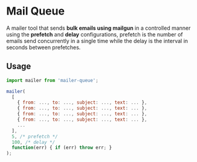# Mail Queue

A mailer tool that sends __bulk emails using mailgun__ in a controlled manner using the __prefetch__ and __delay__ configurations, prefetch is the number of emails send concurrently in a single time while the delay is the interval in seconds between prefetches.

## Usage

```javascript
import mailer from 'mailer-queue';

mailer(
  [
    { from: ..., to: ..., subject: ..., text: ... },
    { from: ..., to: ..., subject: ..., text: ... },
    { from: ..., to: ..., subject: ..., text: ... },
    { from: ..., to: ..., subject: ..., text: ... },
    ...
  ],
  5, /* prefetch */
  100, /* delay */
  function(err) { if (err) throw err; }
);
```
